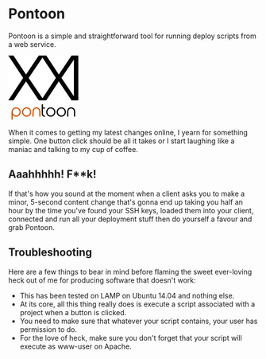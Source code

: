 # Pontoon

Pontoon is a simple and straightforward tool for running deploy scripts from a web service.

![Brainfony](https://raw.githubusercontent.com/lambdacasserole/pontoon/master/logo.png)

When it comes to getting my latest changes online, I yearn for something simple. One button click should be all it takes or I
start laughing like a maniac and talking to my cup of coffee.

## Aaahhhhh! F**k!

If that's how you sound at the moment when a client asks you to make a minor, 5-second content change that's gonna end
up taking you half an hour by the time you've found your SSH keys, loaded them into your client, connected and run all
your deployment stuff then do yourself a favour and grab Pontoon.

## Troubleshooting

Here are a few things to bear in mind before flaming the sweet ever-loving heck out of me for producing software that
doesn't work:

* This has been tested on LAMP on Ubuntu 14.04 and nothing else.
* At its core, all this thing really does is execute a script associated with a project when a button is clicked.
* You need to make sure that whatever your script contains, your user has permission to do.
* For the love of heck, make sure you don't forget that your script will execute as www-user on Apache.
